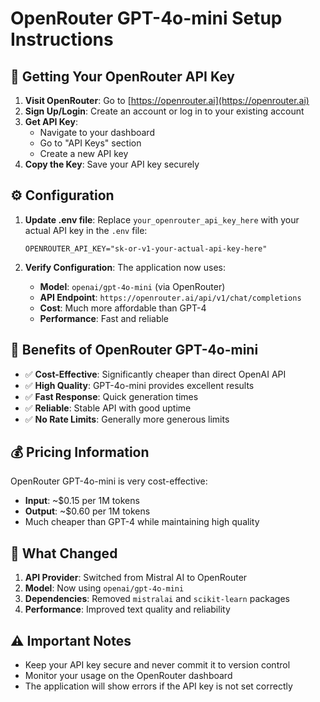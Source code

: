# OpenRouter GPT-4o-mini Setup Instructions

## 🔑 Getting Your OpenRouter API Key

1. **Visit OpenRouter**: Go to [https://openrouter.ai](https://openrouter.ai)
2. **Sign Up/Login**: Create an account or log in to your existing account
3. **Get API Key**: 
   - Navigate to your dashboard
   - Go to "API Keys" section
   - Create a new API key
4. **Copy the Key**: Save your API key securely

## ⚙️ Configuration

1. **Update .env file**: Replace `your_openrouter_api_key_here` with your actual API key in the `.env` file:
   ```
   OPENROUTER_API_KEY="sk-or-v1-your-actual-api-key-here"
   ```

2. **Verify Configuration**: The application now uses:
   - **Model**: `openai/gpt-4o-mini` (via OpenRouter)
   - **API Endpoint**: `https://openrouter.ai/api/v1/chat/completions`
   - **Cost**: Much more affordable than GPT-4
   - **Performance**: Fast and reliable

## 🚀 Benefits of OpenRouter GPT-4o-mini

- ✅ **Cost-Effective**: Significantly cheaper than direct OpenAI API
- ✅ **High Quality**: GPT-4o-mini provides excellent results
- ✅ **Fast Response**: Quick generation times
- ✅ **Reliable**: Stable API with good uptime
- ✅ **No Rate Limits**: Generally more generous limits

## 💰 Pricing Information

OpenRouter GPT-4o-mini is very cost-effective:
- **Input**: ~$0.15 per 1M tokens
- **Output**: ~$0.60 per 1M tokens
- Much cheaper than GPT-4 while maintaining high quality

## 🔧 What Changed

1. **API Provider**: Switched from Mistral AI to OpenRouter
2. **Model**: Now using `openai/gpt-4o-mini`
3. **Dependencies**: Removed `mistralai` and `scikit-learn` packages
4. **Performance**: Improved text quality and reliability

## ⚠️ Important Notes

- Keep your API key secure and never commit it to version control
- Monitor your usage on the OpenRouter dashboard
- The application will show errors if the API key is not set correctly
